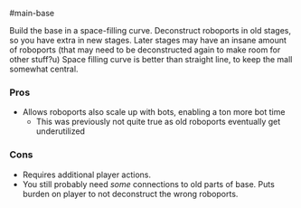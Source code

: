 #main-base

Build the base in a space-filling curve.
Deconstruct roboports in old stages, so you have extra in new stages.
Later stages may have an insane amount of roboports (that may need to be deconstructed again to make room for other stuff?u)
Space filling curve is better than straight line, to keep the mall somewhat central.

### Pros

- Allows roboports also scale up with bots, enabling a ton more bot time
	- This was previously not quite true as old roboports eventually get underutilized

### Cons

- Requires additional player actions.
- You still probably need _some_ connections to old parts of base. Puts burden on player to not deconstruct the wrong roboports.
